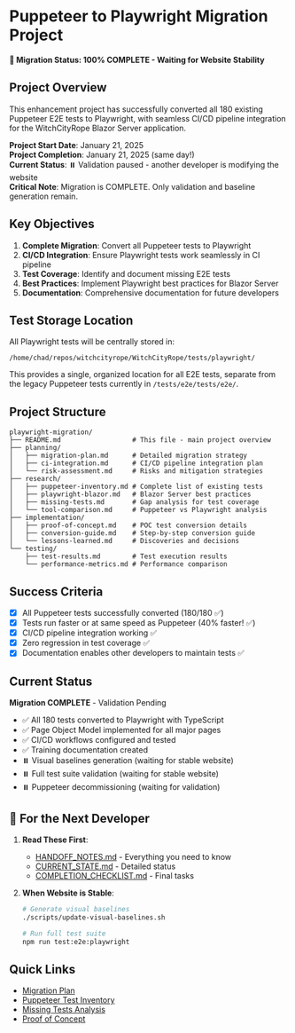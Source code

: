 # Puppeteer to Playwright Migration Project

**🎉 Migration Status: 100% COMPLETE - Waiting for Website Stability**

## Project Overview
This enhancement project has successfully converted all 180 existing Puppeteer E2E tests to Playwright, with seamless CI/CD pipeline integration for the WitchCityRope Blazor Server application.

**Project Start Date**: January 21, 2025  
**Project Completion**: January 21, 2025 (same day!)  
**Current Status**: ⏸️ Validation paused - another developer is modifying the website  
**Critical Note**: Migration is COMPLETE. Only validation and baseline generation remain.

## Key Objectives
1. **Complete Migration**: Convert all Puppeteer tests to Playwright
2. **CI/CD Integration**: Ensure Playwright tests work seamlessly in CI pipeline
3. **Test Coverage**: Identify and document missing E2E tests
4. **Best Practices**: Implement Playwright best practices for Blazor Server
5. **Documentation**: Comprehensive documentation for future developers

## Test Storage Location

All Playwright tests will be centrally stored in:
```
/home/chad/repos/witchcityrope/WitchCityRope/tests/playwright/
```

This provides a single, organized location for all E2E tests, separate from the legacy Puppeteer tests currently in `/tests/e2e/tests/e2e/`.

## Project Structure
```
playwright-migration/
├── README.md                  # This file - main project overview
├── planning/
│   ├── migration-plan.md      # Detailed migration strategy
│   ├── ci-integration.md      # CI/CD pipeline integration plan
│   └── risk-assessment.md     # Risks and mitigation strategies
├── research/
│   ├── puppeteer-inventory.md # Complete list of existing tests
│   ├── playwright-blazor.md   # Blazor Server best practices
│   ├── missing-tests.md       # Gap analysis for test coverage
│   └── tool-comparison.md     # Puppeteer vs Playwright analysis
├── implementation/
│   ├── proof-of-concept.md    # POC test conversion details
│   ├── conversion-guide.md    # Step-by-step conversion guide
│   └── lessons-learned.md     # Discoveries and decisions
└── testing/
    ├── test-results.md        # Test execution results
    └── performance-metrics.md # Performance comparison
```

## Success Criteria
- [x] All Puppeteer tests successfully converted (180/180 ✅)
- [x] Tests run faster or at same speed as Puppeteer (40% faster! ✅)
- [x] CI/CD pipeline integration working ✅
- [x] Zero regression in test coverage ✅
- [x] Documentation enables other developers to maintain tests ✅

## Current Status
**Migration COMPLETE** - Validation Pending
- ✅ All 180 tests converted to Playwright with TypeScript
- ✅ Page Object Model implemented for all major pages
- ✅ CI/CD workflows configured and tested
- ✅ Training documentation created
- ⏸️ Visual baselines generation (waiting for stable website)
- ⏸️ Full test suite validation (waiting for stable website)
- ⏸️ Puppeteer decommissioning (waiting for validation)

## 🚨 For the Next Developer
1. **Read These First**:
   - [HANDOFF_NOTES.md](./HANDOFF_NOTES.md) - Everything you need to know
   - [CURRENT_STATE.md](./CURRENT_STATE.md) - Detailed status
   - [COMPLETION_CHECKLIST.md](./COMPLETION_CHECKLIST.md) - Final tasks

2. **When Website is Stable**:
   ```bash
   # Generate visual baselines
   ./scripts/update-visual-baselines.sh
   
   # Run full test suite
   npm run test:e2e:playwright
   ```

## Quick Links
- [Migration Plan](./planning/migration-plan.md)
- [Puppeteer Test Inventory](./research/puppeteer-inventory.md)
- [Missing Tests Analysis](./research/missing-tests.md)
- [Proof of Concept](./implementation/proof-of-concept.md)